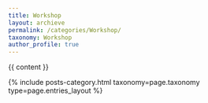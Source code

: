 ```yaml
---
title: Workshop
layout: archieve
permalink: /categories/Workshop/
taxonomy: Workshop
author_profile: true
---
```


{{ content }}

<div class="entries-{{ page.entries_layout | default: 'list' }}">
  {% include posts-category.html taxonomy=page.taxonomy type=page.entries_layout %}
</div>